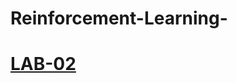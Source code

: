 # Reinforcement-Learning-
# [LAB-02](https://colab.research.google.com/drive/1fFkdNrWW-2dSiqppzDZ4nxnvY-YHr6bh)
